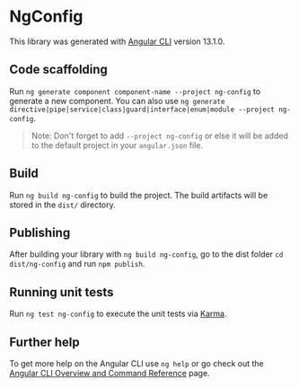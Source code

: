 # NgConfig

This library was generated with [Angular CLI](https://github.com/angular/angular-cli) version 13.1.0.

## Code scaffolding

Run `ng generate component component-name --project ng-config` to generate a new component. You can also use `ng generate directive|pipe|service|class|guard|interface|enum|module --project ng-config`.
> Note: Don't forget to add `--project ng-config` or else it will be added to the default project in your `angular.json` file. 

## Build

Run `ng build ng-config` to build the project. The build artifacts will be stored in the `dist/` directory.

## Publishing

After building your library with `ng build ng-config`, go to the dist folder `cd dist/ng-config` and run `npm publish`.

## Running unit tests

Run `ng test ng-config` to execute the unit tests via [Karma](https://karma-runner.github.io).

## Further help

To get more help on the Angular CLI use `ng help` or go check out the [Angular CLI Overview and Command Reference](https://angular.io/cli) page.
